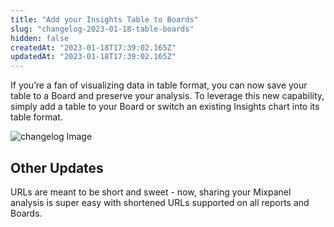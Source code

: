 ```yaml
---
title: "Add your Insights Table to Boards"
slug: "changelog-2023-01-18-table-boards"
hidden: false
createdAt: "2023-01-18T17:39:02.165Z"
updatedAt: "2023-01-18T17:39:02.165Z"
---
```


If you’re a fan of visualizing data in table format, you can now save your table to a Board and preserve your analysis. To leverage this new capability, simply add a table to your Board or switch an existing Insights chart into its table format.

![changelog Image](https://raw.githubusercontent.com/mixpanel/docs/main/public/changelog/changelog-2023-01-18-table-boards1.png)

## Other Updates

URLs are meant to be short and sweet - now, sharing your Mixpanel analysis is super easy with shortened URLs supported on all reports and Boards. 
